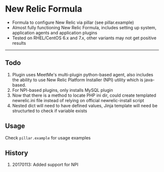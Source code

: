 # New Relic Formula
- Formula to configure New Relic via pillar (see pillar.example)
- Almost fully functioning New Relic Formula, includes setting up system, application agents and application plugins
- Tested on RHEL/CentOS 6.x and 7.x, other variants may not get positive results

----

## Todo
1. Plugin uses MeetMe's multi-plugin python-based agent, also includes the ability to use New Relic Platform
   Installer (NPI) utility which is java-based.
2. For NPI-based plugins, only installs MySQL plugin
2. Now that there is a method to locate PHP ini dir, could create templated newrelic.ini file instead of 
   relying on official newrelic-install script
3. Nested dict will need to have defined values, Jinja template will need be structurted to check if variable exists

## Usage
Check `pillar.example` for usage examples

## History
1. 20170113: Added support for NPI 
